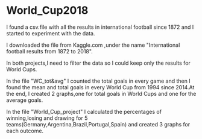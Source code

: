 # World_Cup2018
I found a csv.file with all the results in international football since 1872 and I started to experiment with the data.

I downloaded the file from Kaggle.com ,under the name "International football results from  1872 to 2018".

In both projects,I need to filter the data so I could keep only the results for World Cups.

In the file "WC_tot&avg" I counted the total goals in every game and then I found the mean and total goals in every World Cup from 1994 since 2014.At the end, I created 2 graphs,one for total goals in World Cups and one for the average goals.

In the file "World_Cup_project" I calculated the percentages of winning,losing and drawing for 5 teams(Germany,Argentina,Brazil,Portugal,Spain) and created 3 graphs for each outcome.
